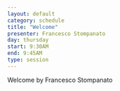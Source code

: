 ```yaml
---
layout: default
category: schedule
title: "Welcome"
presenter: Francesco Stompanato
day: thursday
start: 9:30AM
end: 9:45AM
type: session
---
```

Welcome by Francesco Stompanato
